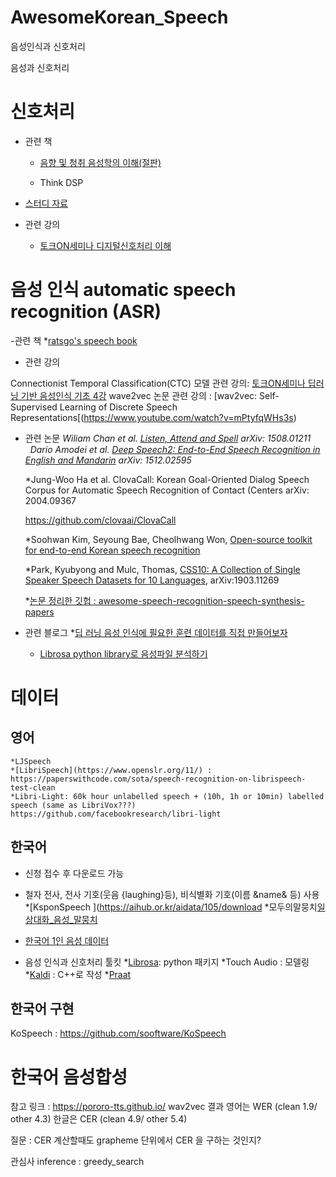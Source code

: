 # AwesomeKorean_Speech
음성인식과 신호처리




음성과 신호처리
# 신호처리

- 관련 책 
	* [음향 및 청취 음성학의 이해(절판)](http://used.kyobobook.co.kr/product/viewBookDetail.ink?cmdtBrcd=7281961375243&orderClick=LIP&Kc=SEBLBkusedsearch)

	* Think DSP

- [스터디 자료](https://drive.google.com/drive/folders/10rIXVgjbe6Y4OvVBp4jNSVYsxPwo61P1?usp=sharing)

- 관련 강의 
	* [토크ON세미나 디지털신호처리 이해](https://www.youtube.com/watch?v=RxbkEjV7c0o&list=PL9mhQYIlKEhem5_wrQqDtNqNcaDyFrYGN)
	  


# 음성 인식 automatic speech recognition (ASR)
-관련 책 
	*[ratsgo's speech book](https://ratsgo.github.io/speechbook/docs/neuralam/deepspeech)

- 관련 강의

Connectionist Temporal Classification(CTC) 모델 관련 강의: [토크ON세미나 딥러닝 기반 음성인식 기초 4강](https://www.youtube.com/watch?v=xQ0kkGb5gLk)
wave2vec 논문 관련 강의 : [wav2vec: Self-Supervised Learning of Discrete Speech Representations[(https://www.youtube.com/watch?v=mPtyfqWHs3s)


- 관련 논문
	*Wiliam Chan et al. [Listen, Attend and Spell](https://arxiv.org/abs/1508.01211) arXiv: 1508.01211*   
  
	*Dario Amodei et al. [Deep Speech2: End-to-End Speech Recognition in English and Mandarin](https://arxiv.org/abs/1512.02595) arXiv: 1512.02595*

	*Jung-Woo Ha et al. ClovaCall: Korean Goal-Oriented Dialog Speech Corpus for Automatic Speech Recognition of Contact  (Centers arXiv: 2004.09367

	https://github.com/clovaai/ClovaCall

	*Soohwan Kim, Seyoung Bae, Cheolhwang Won, [Open-source toolkit for end-to-end Korean speech recognition](https://www.sciencedirect.com/science/article/pii/S2665963821000026)

	*Park, Kyubyong and Mulc, Thomas, [CSS10: A Collection of Single Speaker Speech Datasets for 10 Languages](https://github.com/Kyubyong/css10), arXiv:1903.11269

	*[논문 정리한 깃헙 : awesome-speech-recognition-speech-synthesis-papers](https://github.com/zzw922cn/awesome-speech-recognition-speech-synthesis-papers)

- 관련 블로그
	*[딥 러닝 음성 인식에 필요한 훈련 데이터를 직접 만들어보자](https://engineering.linecorp.com/ko/blog/voice-waveform-arbitrary-signal-to-noise-ratio-python/)
	* [Librosa python library로 음성파일 분석하기](https://banana-media-lab.tistory.com/entry/Librosa-python-library%EB%A1%9C-%EC%9D%8C%EC%84%B1%ED%8C%8C%EC%9D%BC-%EB%B6%84%EC%84%9D%ED%95%98%EA%B8%B0)
# 데이터
## 영어 
	*LJSpeech
	*[LibriSpeech](https://www.openslr.org/11/) : https://paperswithcode.com/sota/speech-recognition-on-librispeech-test-clean
	*Libri-Light: 60k hour unlabelled speech + (10h, 1h or 10min) labelled speech (same as LibriVox???) https://github.com/facebookresearch/libri-light
	


## 한국어
- 신청 접수 후 다운로드 가능
- 철자 전사, 전사 기호(웃음 {laughing}등), 비식별화 기호(이름 &name& 등) 사용
	*[KsponSpeech ](https://aihub.or.kr/aidata/105/download
	*모두의말뭉치[일상대화_음성_말뭉치](https://corpus.korean.go.kr/)
- [한국어 1인 음성 데이터 ]( https://www.kaggle.com/bryanpark/korean-single-speaker-speech-dataset)

- 음성 인식과 신호처리  툴킷 
	*[Librosa](https://librosa.org/doc/latest/index.html): python 패키지
	*Touch Audio : 모델링
	*[Kaldi](https://kaldi-asr.org/) : C++로 작성
	*[Praat](https://www.fon.hum.uva.nl/praat/)





## 한국어 구현
KoSpeech : https://github.com/sooftware/KoSpeech

# 한국어 음성합성  
참고 링크 : https://pororo-tts.github.io/
 wav2vec 결과 
영어는 WER (clean 1.9/ other 4.3)
한글은 CER (clean 4.9/ other 5.4)

질문 : CER 계산할때도 grapheme 단위에서 CER 을 구하는 것인지?

관심사 
inference : greedy_search 







